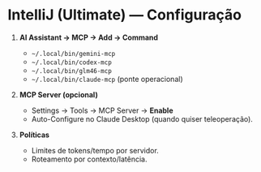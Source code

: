 
# IntelliJ (Ultimate) — Configuração

1) **AI Assistant → MCP → Add → Command**
   - `~/.local/bin/gemini-mcp`
   - `~/.local/bin/codex-mcp`
   - `~/.local/bin/glm46-mcp`
   - `~/.local/bin/claude-mcp` (ponte operacional)

2) **MCP Server (opcional)**
   - Settings → Tools → MCP Server → **Enable**
   - Auto-Configure no Claude Desktop (quando quiser teleoperação).

3) **Políticas**
   - Limites de tokens/tempo por servidor.
   - Roteamento por contexto/latência.
